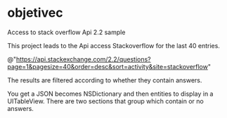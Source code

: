 # objetivec
Access to stack overflow Api 2.2 sample

This project leads to the Api access Stackoverflow for the last 40 entries. 

@"https://api.stackexchange.com/2.2/questions?page=1&pagesize=40&order=desc&sort=activity&site=stackoverflow"

The results are filtered according to whether they contain answers.

You get a JSON becomes NSDictionary and then entities to display in a UITableView.
There are two sections that group which contain or no answers.
